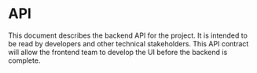# API

This document describes the backend API for the project. It is intended to be read by developers and other technical stakeholders. This API contract will allow the frontend team to develop the UI before the backend is complete.
